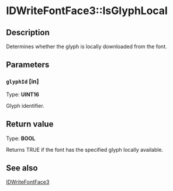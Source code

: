 # IDWriteFontFace3::IsGlyphLocal

## Description

Determines whether the glyph is locally downloaded from the font.

## Parameters

### `glyphId` [in]

Type: **UINT16**

Glyph identifier.

## Return value

Type: **BOOL**

Returns TRUE if the font has the specified glyph locally available.

## See also

[IDWriteFontFace3](https://learn.microsoft.com/windows/win32/api/dwrite_3/nn-dwrite_3-idwritefontface3)